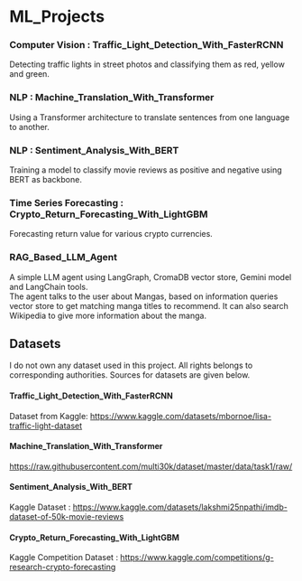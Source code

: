 # ML_Projects

### Computer Vision : Traffic_Light_Detection_With_FasterRCNN
Detecting traffic lights in street photos and classifying them as red, yellow and green.

### NLP : Machine_Translation_With_Transformer
Using a Transformer architecture to translate sentences from one language to another.

### NLP : Sentiment_Analysis_With_BERT 
Training a model to classify movie reviews as positive and negative using BERT as backbone.

### Time Series Forecasting : Crypto_Return_Forecasting_With_LightGBM
Forecasting return value for various crypto currencies.

### RAG_Based_LLM_Agent
A simple LLM agent using LangGraph, CromaDB vector store, Gemini model and LangChain tools.  
The agent talks to the user about Mangas, based on information queries vector store to get matching manga titles to recommend. It can also search Wikipedia to give more information about the manga.  


## Datasets
I do not own any dataset used in this project. All rights belongs to corresponding authorities. Sources for datasets are given below.

#### Traffic_Light_Detection_With_FasterRCNN
Dataset from Kaggle: https://www.kaggle.com/datasets/mbornoe/lisa-traffic-light-dataset

####  Machine_Translation_With_Transformer
https://raw.githubusercontent.com/multi30k/dataset/master/data/task1/raw/

#### Sentiment_Analysis_With_BERT 
Kaggle Dataset : https://www.kaggle.com/datasets/lakshmi25npathi/imdb-dataset-of-50k-movie-reviews

#### Crypto_Return_Forecasting_With_LightGBM
Kaggle Competition Dataset : https://www.kaggle.com/competitions/g-research-crypto-forecasting
